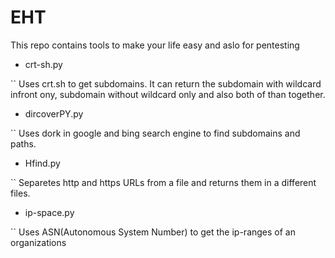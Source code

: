 # EHT
This repo contains tools to make your life easy and aslo for pentesting

- crt-sh.py

`` Uses crt.sh to get subdomains. It can return the subdomain with wildcard infront ony, subdomain without wildcard only and also both of than together.

- dircoverPY.py

`` Uses dork in google and bing search engine to find subdomains and paths.

- Hfind.py

`` Separetes http and https URLs from a file and returns them in a different files.

- ip-space.py

`` Uses ASN(Autonomous System Number) to get the ip-ranges of an organizations